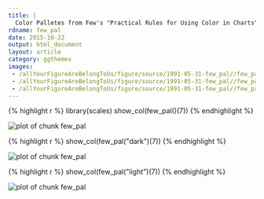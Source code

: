 ```yaml
---
title: |
  Color Palletes from Few's "Practical Rules for Using Color in Charts"
rdname: few_pal
date: 2015-10-22
output: html_document
layout: article
category: ggthemes
images:
 - /allYourFigureAreBelongToUs/figure/source/1991-05-31-few_pal//few_pal-1.png
 - /allYourFigureAreBelongToUs/figure/source/1991-05-31-few_pal//few_pal-2.png
 - /allYourFigureAreBelongToUs/figure/source/1991-05-31-few_pal//few_pal-3.png
---
```





{% highlight r %}
library(scales)
show_col(few_pal()(7))
{% endhighlight %}

![plot of chunk few_pal](/allYourFigureAreBelongToUs/figure/source/1991-05-31-few_pal/few_pal-1.png) 

{% highlight r %}
show_col(few_pal("dark")(7))
{% endhighlight %}

![plot of chunk few_pal](/allYourFigureAreBelongToUs/figure/source/1991-05-31-few_pal/few_pal-2.png) 

{% highlight r %}
show_col(few_pal("light")(7))
{% endhighlight %}

![plot of chunk few_pal](/allYourFigureAreBelongToUs/figure/source/1991-05-31-few_pal/few_pal-3.png) 